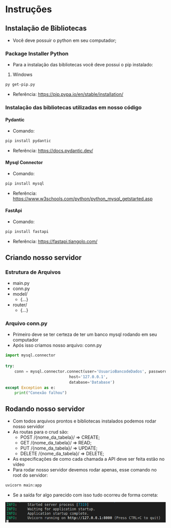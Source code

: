 # Instruções

## Instalação de Bibliotecas

* Você deve possuir o python em seu computador;

### Package Installer Python 

* Para a instalação das bibliotecas você deve possui o pip instalado:
1. Windows
```bash
py get-pip.py
```

* Referência: https://pip.pypa.io/en/stable/installation/

### Instalação das bibliotecas utilizadas em nosso código

#### Pydantic

* Comando:

```bash
pip install pydantic
```

* Referência: https://docs.pydantic.dev/

#### Mysql Connector

* Comando:

```bash
pip install mysql
```

* Referência: https://www.w3schools.com/python/python_mysql_getstarted.asp

#### FastApi

* Comando:

```bash
pip install fastapi
```

* Referência: https://fastapi.tiangolo.com/

## Criando nosso servidor

### Estrutura de Arquivos

* main.py
* conn.py
* model/
  * {...}
* router/
  * {...}

### Arquivo conn\.py

* Primeiro deve se ter certeza de ter um banco mysql rodando em seu computador
* Após isso criamos nosso arquivo: conn.py

```py
import mysql.connector

try:
    conn = mysql.connector.connect(user='UsuarioBancodeDados', password="SenhaUsuárioBancodeDados",
                            host='127.0.0.1',
                            database='Database')
except Exception as e:
    print("Conexão falhou")
```

## Rodando nosso servidor

* Com todos arquivos prontos e bibliotecas instalados podemos rodar nosso servidor
* As routas para o crud são:
  * POST /{nome_da_tabela}/ => CREATE;
  * GET /{nome_da_tabela}/ => READ;
  * PUT /{nome_da_tabela}/ => UPDATE;
  * DELETE /{nome_da_tabela}/ => DELETE;
* As especificações de como cada chamada a API deve ser feita estão no vídeo
* Para rodar nosso servidor devemos rodar apenas, esse comando no root do servidor:

```bash
uvicorn main:app
```

* Se a saída for algo parecido com isso tudo ocorreu de forma correta:

![output](/assets/output.png)